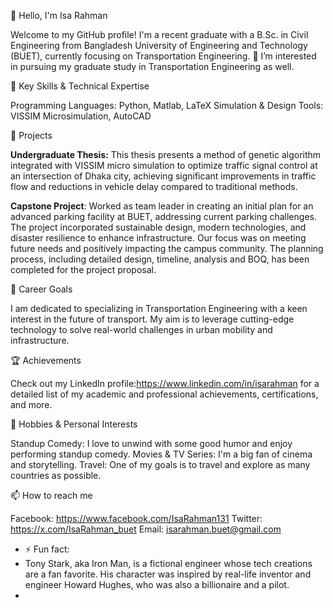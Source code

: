 
👋 Hello, I'm Isa Rahman

Welcome to my GitHub profile! I'm a recent graduate with a B.Sc. in Civil Engineering from Bangladesh University of Engineering and Technology (BUET), currently focusing on Transportation Engineering. 
👀 I’m interested in pursuing my graduate study in Transportation Engineering as well.


🚀 Key Skills & Technical Expertise

Programming Languages: Python, Matlab, LaTeX
Simulation & Design Tools: VISSIM Microsimulation, AutoCAD

💼 Projects

  **Undergraduate Thesis:** This thesis presents a method of genetic algorithm integrated with VISSIM micro simulation to optimize traffic
  signal control at an intersection of Dhaka city, achieving significant improvements in traffic flow and
  reductions in vehicle delay compared to traditional methods.

  **Capstone Project**: Worked as team leader in creating an initial plan for an advanced parking facility at BUET, addressing
  current parking challenges. The project incorporated sustainable design, modern technologies, and disaster
  resilience to enhance infrastructure. Our focus was on meeting future needs and positively impacting the
  campus community. The planning process, including detailed design, timeline, analysis and BOQ, has
  been completed for the project proposal.
  
🎯 Career Goals

I am dedicated to specializing in Transportation Engineering with a keen interest in the future of transport. My aim is to leverage cutting-edge technology to solve real-world challenges in urban mobility and infrastructure.

🏆 Achievements

Check out my LinkedIn profile:https://www.linkedin.com/in/isarahman for a detailed list of my academic and professional achievements, certifications, and more.

🎉 Hobbies & Personal Interests

Standup Comedy: I love to unwind with some good humor and enjoy performing standup comedy.
Movies & TV Series: I'm a big fan of cinema and storytelling.
Travel: One of my goals is to travel and explore as many countries as possible.

 📫 How to reach me
 
 Facebook: https://www.facebook.com/IsaRahman131
 Twitter: https://x.com/IsaRahman_buet
 Email: isarahman.buet@gmail.com

- ⚡ Fun fact:
- Tony Stark, aka Iron Man, is a fictional engineer whose tech creations are a fan favorite. His character was inspired by real-life inventor and engineer Howard Hughes, who was also a billionaire and a pilot.
- 

<!---
IsaRahman/IsaRahman is a ✨ special ✨ repository because its `README.md` (this file) appears on your GitHub profile.
You can click the Preview link to take a look at your changes.
--->
